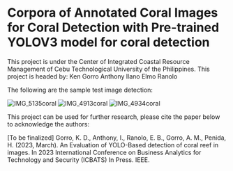 # Corpora of Annotated Coral Images for Coral Detection with Pre-trained YOLOV3 model for coral detection
This project is under the Center of Integrated Coastal Resource Management of Cebu Technological University of the Philippines.
This project is headed by:
Ken Gorro
Anthony Ilano
Elmo Ranolo

The following are the sample test image detection:

![IMG_5135coral](https://user-images.githubusercontent.com/49682861/205607938-50f273db-9bfb-4ded-88db-6deb1ced9e78.JPG)
![IMG_4913coral](https://user-images.githubusercontent.com/49682861/205607950-b41c9e0b-6426-4f42-9658-9ea5679b44cd.JPG)
![IMG_4934coral](https://user-images.githubusercontent.com/49682861/205607954-0087ab4e-f024-4aa3-a2c2-6a55c5fa317e.JPG)

This project can be used for further research, please cite the paper below to acknowledge the authors:

[To be finalized]
Gorro, K. D., Anthony, I., Ranolo, E. B., Gorro, A. M., Penida, H. (2023, March). An Evaluation of YOLO-Based detection of coral reef in images. In 2023 International Conference on Business Analytics for Technology and Security (ICBATS) In Press. IEEE.
